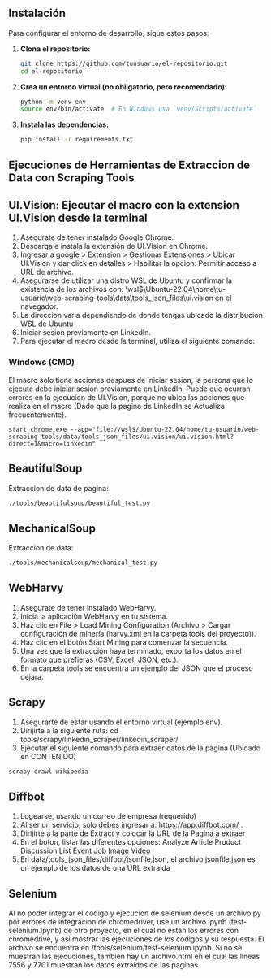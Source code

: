 ## Instalación

Para configurar el entorno de desarrollo, sigue estos pasos:

1. **Clona el repositorio:**

    ```bash
    git clone https://github.com/tuusuario/el-repositorio.git
    cd el-repositorio
    ```

2. **Crea un entorno virtual (no obligatorio, pero recomendado):**

    ```bash
    python -m venv env
    source env/bin/activate  # En Windows usa `venv/Scripts/activate`
    ```

3. **Instala las dependencias:**

    ```bash
    pip install -r requirements.txt
    ```

## Ejecuciones de Herramientas de Extraccion de Data con Scraping Tools

## UI.Vision: Ejecutar el macro con la extension UI.Vision desde la terminal

1. Asegurate de tener instalado Google Chrome.
2. Descarga e instala la extensión de UI.Vision en Chrome.
3. Ingresar a google > Extension > Gestionar Extensiones > Ubicar UI.Vision y dar click en detalles > Habilitar la opcion: Permitir acceso a URL de archivo.
4. Asegurarse de utilizar una distro WSL de Ubuntu y confirmar la existencia de los archivos con: \\wsl$\Ubuntu-22.04\home\tu-usuario\web-scraping-tools\data\tools_json_files\ui.vision en el navegador.
5. La direccion varia dependiendo de donde tengas ubicado la distribucion WSL de Ubuntu
6. Iniciar sesion previamente en LinkedIn.
7. Para ejecutar el macro desde la terminal, utiliza el siguiente comando:

### Windows (CMD)
El macro solo tiene acciones despues de iniciar sesion, la persona que lo ejecute debe iniciar sesion previamente en LinkedIn.
Puede que ocurran errores en la ejecucion de UI.Vision, porque no ubica las acciones que realiza en el macro (Dado que la pagina de LinkedIn se Actualiza frecuentemente).

```shell
start chrome.exe --app="file://wsl$/Ubuntu-22.04/home/tu-usuario/web-scraping-tools/data/tools_json_files/ui.vision/ui.vision.html?direct=1&macro=linkedin"
```

## BeautifulSoup

Extraccion de data de pagina:
```bash
./tools/beautifulsoup/beautiful_test.py
```

## MechanicalSoup

Extraccion de data:
```bash
./tools/mechanicalsoup/mechanical_test.py
```

## WebHarvy

1. Asegurate de tener instalado WebHarvy.
2. Inicia la aplicación WebHarvy en tu sistema.
3. Haz clic en File > Load Mining Configuration (Archivo > Cargar configuración de minería (harvy.xml en la carpeta tools del proyecto)).
4. Haz clic en el botón Start Mining para comenzar la secuencia.
5. Una vez que la extracción haya terminado, exporta los datos en el formato que prefieras (CSV, Excel, JSON, etc.).
6. En la carpeta tools se encuentra un ejemplo del JSON que el proceso dejara.

## Scrapy

1. Asegurarte de estar usando el entorno virtual (ejemplo env).
2. Dirijirte a la siguiente ruta: cd tools/scrapy/linkedin_scraper/linkedin_scraper/
3. Ejecutar el siguiente comando para extraer datos de la pagina (Ubicado en CONTENIDO)

```bash
scrapy crawl wikipedia
```

## Diffbot

1. Logearse, usando un correo de empresa (requerido)
2. Al ser un servicio, solo debes ingresar a: https://app.diffbot.com/ .
3. Dirijirte a la parte de Extract y colocar la URL de la Pagina a extraer
4. En el boton, listar las diferentes opciones: Analyze Article Product Discussion List Event Job Image Video
5. En data/tools_json_files/diffbot/jsonfile.json, el archivo jsonfile.json es un ejemplo de los datos de una URL extraida

## Selenium

Al no poder integrar el codigo y ejecucion de selenium desde un archivo.py por errores de integracion de chromedriver,
use un archivo.ipynb (test-selenium.ipynb) de otro proyecto, en el cual no estan los errores con chromedrive, y asi mostrar las ejecuciones de los codigos y su respuesta.
El archivo se encuentra en /tools/selenium/test-selenium.ipynb.
Sí no se muestran las ejecuciones, tambien hay un archivo.html en el cual las lineas 7556 y 7701 muestran los datos extraidos de las paginas.